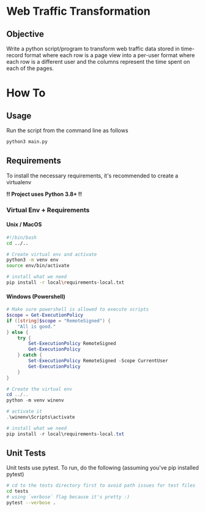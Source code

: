 # Web Traffic Transformation

## Objective

Write a python script/program to transform web traffic data stored in time-record format where
each row is a page view into a per-user format where each row is a different user and the
columns represent the time spent on each of the pages.

# How To

## Usage
Run the script from the command line as follows
```bash
python3 main.py
```

## Requirements
To install the necessary requirements, it's recommended to create a virtualenv

**!! Project uses Python 3.8+ !!**

### Virtual Env + Requirements
#### Unix / MacOS
```bash
#!/bin/bash
cd ../..

# Create virtual env and activate
python3 -m venv env
source env/bin/activate

# install what we need
pip install -r local\requirements-local.txt
```
#### Windows (Powershell)
```powershell
# Make sure powershell is allowed to execute scripts
$scope = Get-ExecutionPolicy
if ([string]$scope = "RemoteSigned") {
    "All is good."
} else {
    try {
        Set-ExecutionPolicy RemoteSigned
        Get-ExecutionPolicy
    } catch {
        Set-ExecutionPolicy RemoteSigned -Scope CurrentUser
        Get-ExecutionPolicy
    }
}

# Create the virtual env
cd ../..
python -m venv winenv

# activate it
.\winenv\Scripts\activate

# install what we need
pip install -r local\requirements-local.txt
```

## Unit Tests

Unit tests use pytest. To run, do the following (assuming you've pip installed pytest)
```bash
# cd to the tests directory first to avoid path issues for test files
cd tests
# using `verbose` flag because it's pretty :)
pytest --verbose .
```